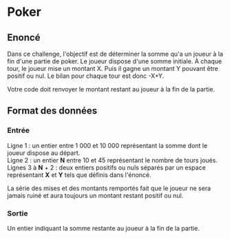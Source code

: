 # Poker

## Enoncé

Dans ce challenge, l'objectif est de déterminer la somme qu'a un joueur à la fin d'une partie de poker. Le joueur dispose d'une somme initiale. À chaque tour, le joueur mise un montant X. Puis il gagne un montant Y pouvant être positif ou nul. Le bilan pour chaque tour est donc -X+Y.  
  
Votre code doit renvoyer le montant restant au joueur à la fin de la partie.

## Format des données

### Entrée
Ligne 1 : un entier entre 1 000 et 10 000 représentant la somme dont le joueur dispose au départ.  
Ligne 2 : un entier **N** entre 10 et 45 représentant le nombre de tours joués.  
Lignes 3 à **N** + 2 : deux entiers positifs ou nuls séparés par un espace représentant **X** et **Y** tels que définis dans l'énoncé.  
  
La série des mises et des montants remportés fait que le joueur ne sera jamais ruiné et aura toujours un montant restant positif ou nul.

### Sortie
Un entier indiquant la somme restante au joueur à la fin de la partie.

